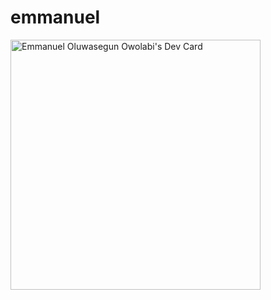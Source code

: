 # emmanuel

<a href="https://app.daily.dev/Nametheman"><img src="https://api.daily.dev/devcards/8f3dea2aac06417599d8020b5b574466.png?r=8vu" width="400" alt="Emmanuel Oluwasegun Owolabi's Dev Card"/></a>

